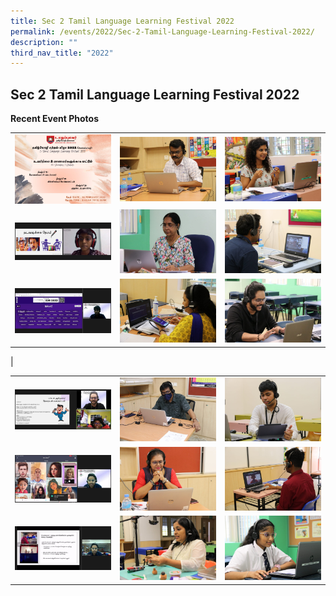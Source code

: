 ```yaml
---
title: Sec 2 Tamil Language Learning Festival 2022
permalink: /events/2022/Sec-2-Tamil-Language-Learning-Festival-2022/
description: ""
third_nav_title: "2022"
---
```

## Sec 2 Tamil Language Learning Festival 2022

**Recent Event Photos**

|   |   |   |
|---|---|---|
|  ![](/images/SEC2Tamil.jpeg) |  ![](/images/Sec2Tamil2.jpeg) |![](/images/Sec2Tamil3.jpeg)   |
|  ![](/images/Sec2Tamil4.jpeg) | ![](/images/Sec2Tamil5.jpeg)  | ![](/images/Sec2Tamil6.jpeg)  |
|  ![](/images/Sec2Tamil7.jpeg) |  ![](/images/Sec2Tamil8.jpeg) | ![](/images/Sec2Tamil9.jpeg)
|

|   |   |   |
|---|---|---|
| ![](/images/Sec2Tamil10.png)  |  ![](/images/Sec2Tamil11.jpeg) | ![](/images/Sec2Tamil12.jpeg)  |
|  ![](/images/Sec2Tamil13.jpeg) |  ![](/images/Sec2Tamil14.jpeg) | ![](/images/Sec2Tamil15.jpeg)  |
| ![](/images/Sec2Tamil16.jpeg)  |  ![](/images/P5Tamil17.jpeg) |  ![](/images/P5Tamil18.jpeg) |



